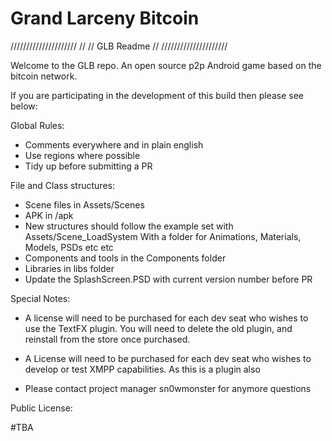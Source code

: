# Grand Larceny Bitcoin

/////////////////////
//
// GLB Readme 
//
/////////////////////

Welcome to the GLB repo. An open source p2p Android game based on the bitcoin 
network. 

If you are participating in the development of this build then please see below:


Global Rules:

- Comments everywhere and in plain english
- Use regions where possible
- Tidy up before submitting a PR

File and Class structures:

- Scene files in Assets/Scenes
- APK in /apk
- New structures should follow the example set with Assets/Scene_LoadSystem
  With a folder for Animations, Materials, Models, PSDs etc etc 
- Components and tools in the Components folder
- Libraries in libs folder
- Update the SplashScreen.PSD with current version number before PR

Special Notes:

- A license will need to be purchased for each dev seat who wishes to use
  the TextFX plugin. You will need to delete the old plugin, and reinstall from
  the store once purchased.

- A License will need to be purchased for each dev seat who wishes to develop
  or test XMPP capabilities. As this is a plugin also

- Please contact project manager sn0wmonster for anymore questions 

Public License:

#TBA










